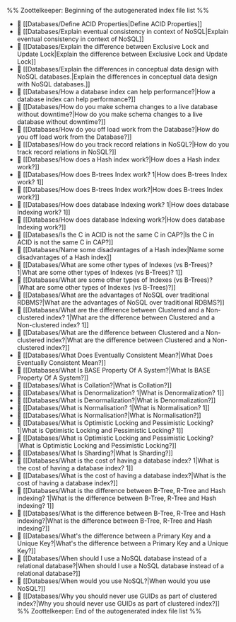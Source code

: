%% Zoottelkeeper: Beginning of the autogenerated index file list  %%
- 📄 [[Databases/Define ACID Properties|Define ACID Properties]]
- 📄 [[Databases/Explain eventual consistency in context of NoSQL|Explain eventual consistency in context of NoSQL]]
- 📄 [[Databases/Explain the difference between Exclusive Lock and Update Lock|Explain the difference between Exclusive Lock and Update Lock]]
- 📄 [[Databases/Explain the differences in conceptual data design with NoSQL databases.|Explain the differences in conceptual data design with NoSQL databases.]]
- 📄 [[Databases/How a database index can help performance?|How a database index can help performance?]]
- 📄 [[Databases/How do you make schema changes to a live database without downtime?|How do you make schema changes to a live database without downtime?]]
- 📄 [[Databases/How do you off load work from the Database?|How do you off load work from the Database?]]
- 📄 [[Databases/How do you track record relations in NoSQL?|How do you track record relations in NoSQL?]]
- 📄 [[Databases/How does a Hash index work?|How does a Hash index work?]]
- 📄 [[Databases/How does B-trees Index work? 1|How does B-trees Index work? 1]]
- 📄 [[Databases/How does B-trees Index work?|How does B-trees Index work?]]
- 📄 [[Databases/How does database Indexing work? 1|How does database Indexing work? 1]]
- 📄 [[Databases/How does database Indexing work?|How does database Indexing work?]]
- 📄 [[Databases/Is the C in ACID is not the same C in CAP?|Is the C in ACID is not the same C in CAP?]]
- 📄 [[Databases/Name some disadvantages of a Hash index|Name some disadvantages of a Hash index]]
- 📄 [[Databases/What are some other types of Indexes (vs B-Trees)? 1|What are some other types of Indexes (vs B-Trees)? 1]]
- 📄 [[Databases/What are some other types of Indexes (vs B-Trees)?|What are some other types of Indexes (vs B-Trees)?]]
- 📄 [[Databases/What are the advantages of NoSQL over traditional RDBMS?|What are the advantages of NoSQL over traditional RDBMS?]]
- 📄 [[Databases/What are the difference between Clustered and a Non-clustered index? 1|What are the difference between Clustered and a Non-clustered index? 1]]
- 📄 [[Databases/What are the difference between Clustered and a Non-clustered index?|What are the difference between Clustered and a Non-clustered index?]]
- 📄 [[Databases/What Does Eventually Consistent Mean?|What Does Eventually Consistent Mean?]]
- 📄 [[Databases/What Is BASE Property Of A System?|What Is BASE Property Of A System?]]
- 📄 [[Databases/What is Collation?|What is Collation?]]
- 📄 [[Databases/What is Denormalization? 1|What is Denormalization? 1]]
- 📄 [[Databases/What is Denormalization?|What is Denormalization?]]
- 📄 [[Databases/What is Normalisation? 1|What is Normalisation? 1]]
- 📄 [[Databases/What is Normalisation?|What is Normalisation?]]
- 📄 [[Databases/What is Optimistic Locking and Pessimistic Locking? 1|What is Optimistic Locking and Pessimistic Locking? 1]]
- 📄 [[Databases/What is Optimistic Locking and Pessimistic Locking?|What is Optimistic Locking and Pessimistic Locking?]]
- 📄 [[Databases/What Is Sharding?|What Is Sharding?]]
- 📄 [[Databases/What is the cost of having a database index? 1|What is the cost of having a database index? 1]]
- 📄 [[Databases/What is the cost of having a database index?|What is the cost of having a database index?]]
- 📄 [[Databases/What is the difference between B-Tree, R-Tree and Hash indexing? 1|What is the difference between B-Tree, R-Tree and Hash indexing? 1]]
- 📄 [[Databases/What is the difference between B-Tree, R-Tree and Hash indexing?|What is the difference between B-Tree, R-Tree and Hash indexing?]]
- 📄 [[Databases/What's the difference between a Primary Key and a Unique Key?|What's the difference between a Primary Key and a Unique Key?]]
- 📄 [[Databases/When should I use a NoSQL database instead of a relational database?|When should I use a NoSQL database instead of a relational database?]]
- 📄 [[Databases/When would you use NoSQL?|When would you use NoSQL?]]
- 📄 [[Databases/Why you should never use GUIDs as part of clustered index?|Why you should never use GUIDs as part of clustered index?]]
%% Zoottelkeeper: End of the autogenerated index file list  %%
